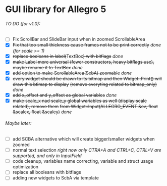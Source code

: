 # GUI library for Allegro 5

###### TO DO (for v1.0):
  - [ ] Fix ScrollBar and SlideBar input when in zoomed ScrollableArea
  - [x] ~~Fix that too small thickness cause frames not to be print correctly~~ *done (for scale >= 1)*
  - [x] ~~replace booleans in label(~~TextBox~~) with bitflags~~ *done*
  - [x] ~~make Label more universal (fewer constructors, heavy bitflags use), maybe rename it to TextBox~~ *done*
  - [x] ~~add option to make ScrollableArea(ScbA) zoomable~~ *done*
  - [x] ~~every widget should be drawn to its bitmap and then Widget::Print() will draw this btimap to display~~
        ~~(remove everyting related to bitmap_only)~~ *done*
  - [x] ~~add x_offset and y_offset as global variables~~ *done*
  - [x] ~~make scale_x nad scale_y global wariables as well (display scale related), remove them~~
        ~~from Widget::Input(ALLEGRO_EVENT &ev, float &scalex, float &scaley)~~ *done* 

###### Maybe later:
  - [ ] add SCBA alternative which will create bigger/smaller widgets when zoomed
  - [ ] normal text selection *right now only CTRA+A and CTRL+C, CTRL+V are supported, and only in InputField*
  - [ ] code cleanup, variables name correcting, variable and struct usage optimization 
  - [ ] replace all booleans with bitflags
  - [ ] adding new widgets to ScbA via template
